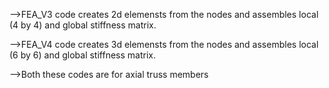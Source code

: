 -->FEA_V3 code creates 2d elemensts from the nodes and assembles local (4 by 4) and global stiffness matrix.


-->FEA_V4 code creates 3d elemensts from the nodes and assembles local (6 by 6) and global stiffness matrix.

-->Both these codes are for axial truss members
